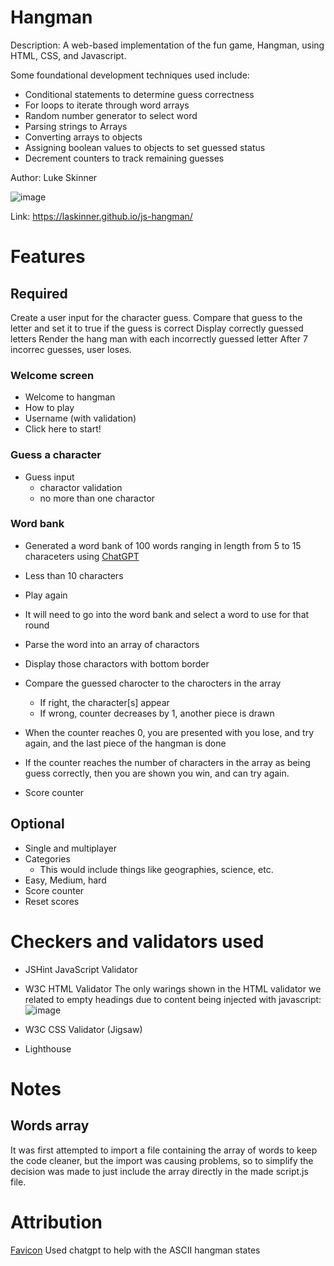 # Hangman
Description: A web-based implementation of the fun game, Hangman, using HTML, CSS, and Javascript.

Some foundational development techniques used include:
- Conditional statements to determine guess correctness
- For loops to iterate through word arrays
- Random number generator to select word
- Parsing strings to Arrays
- Converting arrays to objects
- Assigning boolean values to objects to set guessed status
- Decrement counters to track remaining guesses

Author: Luke Skinner

![image](https://github.com/laskinner/js-hangman/assets/1858258/02647fe5-ddfe-48eb-9ad1-aa0f852898e0)

Link: https://laskinner.github.io/js-hangman/

# Features
## Required
Create a user input for the character guess.
Compare that guess to the letter and set it to true if the guess is correct
Display correctly guessed letters
Render the hang man with each incorrectly guessed letter
After 7 incorrec guesses, user loses.

### Welcome screen
- Welcome to hangman
- How to play
- Username (with validation)
- Click here to start!

### Guess a character
- Guess input
  - charactor validation
  - no more than one charactor

### Word bank
  - Generated a word bank of 100 words ranging in length from 5 to 15 characeters using [ChatGPT]([url](https://openai.com/))
  - Less than 10 characters

- Play again

- It will need to go into the word bank and select a word to use for that round
- Parse the word into an array of charactors
- Display those charactors with bottom border
- Compare the guessed charocter to the charocters in the array 
  - If right, the character[s] appear
  - If wrong, counter decreases by 1, another piece is drawn
- When the counter reaches 0, you are presented with you lose, and try again, and the last piece of the hangman is done
- If the counter reaches the number of characters in the array as being guess correctly, then you are shown you win, and can try again. 
- Score counter

## Optional
- Single and multiplayer
- Categories
  - This would include things like geographies, science, etc.
- Easy, Medium, hard
- Score counter
- Reset scores

# Checkers and validators used
- JSHint JavaScript Validator
- W3C HTML Validator
The only warings shown in the HTML validator we related to empty headings due to content being injected with javascript:
![image](https://github.com/laskinner/js-hangman/assets/1858258/2a1bb926-9e0c-43bc-b6b1-4501de406a72)

- W3C CSS Validator (Jigsaw)
- Lighthouse
# Notes

## Words array
It was first attempted to import a file containing the array of words to keep the code cleaner, but the import was causing problems, so to simplify the decision was made to just include the array directly in the made script.js file.

# Attribution
[Favicon](https://www.favicon.cc/?action=icon&file_id=39774)
Used chatgpt to help with the ASCII hangman states
